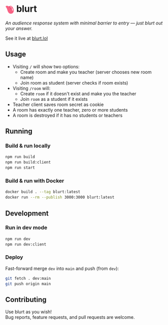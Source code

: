 # <img src="client/public/blurt-icon.svg" alt="logo" style="height: 1em; vertical-align: middle"> blurt

_An audience response system with minimal barrier to entry — just blurt out your answer._

See it live at [blurt.lol](https://blurt.lol)

## Usage

- Visiting `/` will show two options:
  - Create room and make you teacher (server chooses new room name)
  - Join room as student (server checks if room exists)
- Visiting `/room` will:
  - Create `room` if it doesn't exist and make you the teacher
  - Join `room` as a student if it exists
- Teacher client saves room secret as cookie
- A room has exactly one teacher, zero or more students
- A room is destroyed if it has no students or teachers

## Running

### Build & run locally

```sh
npm run build
npm run build:client
npm run start
```

### Build & run with Docker

```sh
docker build . --tag blurt:latest
docker run --rm --publish 3000:3000 blurt:latest
```

## Development

### Run in dev mode

```sh
npm run dev
npm run dev:client
```

### Deploy

Fast-forward merge `dev` into `main` and push (from `dev`):

```sh
git fetch . dev:main
git push origin main
```

## Contributing

Use blurt as you wish!  
Bug reports, feature requests, and pull requests are welcome.
